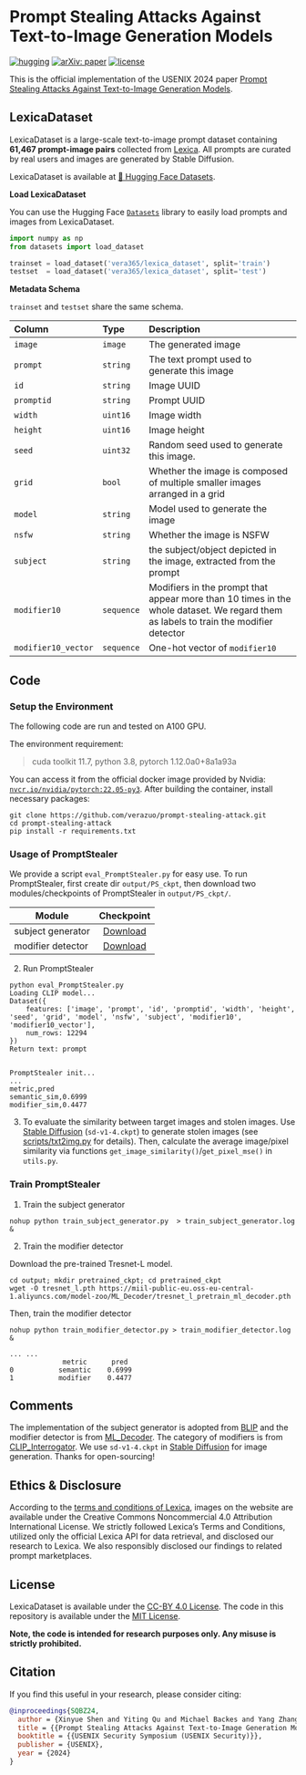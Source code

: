 # Prompt Stealing Attacks Against Text-to-Image Generation Models

[![hugging](https://img.shields.io/badge/🤗%20Hugging%20Face-Datasets-yellow)](https://huggingface.co/datasets/vera365/lexica_dataset)
[![arXiv: paper](https://img.shields.io/badge/arXiv-paper-red.svg)](https://arxiv.org/abs/2302.09923)
[![license](https://img.shields.io/badge/License-CC_BY_4.0/MIT-blue)](#license)

This is the official implementation of the USENIX 2024 paper [Prompt Stealing Attacks Against Text-to-Image Generation Models](https://arxiv.org/abs/2302.09923).

## LexicaDataset

LexicaDataset is a large-scale text-to-image prompt dataset containing **61,467 prompt-image pairs** collected from [Lexica](https://lexica.art/). All prompts are curated by real users and images are generated by Stable Diffusion.

LexicaDataset is available at [🤗 Hugging Face Datasets](https://huggingface.co/datasets/vera365/lexica_dataset).

**Load LexicaDataset**

You can use the Hugging Face [`Datasets`](https://huggingface.co/docs/datasets/quickstart) library to easily load prompts and images from LexicaDataset.

```python
import numpy as np
from datasets import load_dataset

trainset = load_dataset('vera365/lexica_dataset', split='train')
testset  = load_dataset('vera365/lexica_dataset', split='test')
```

**Metadata Schema**

`trainset` and `testset` share the same schema.

| Column              | Type       | Description                                                  |
| :------------------ | :--------- | :----------------------------------------------------------- |
| `image`             | `image`    | The generated image                                          |
| `prompt`            | `string`   | The text prompt used to generate this image                  |
| `id`                | `string`   | Image UUID                                                   |
| `promptid`          | `string`   | Prompt UUID                                                  |
| `width`             | `uint16`   | Image width                                                  |
| `height`            | `uint16`   | Image height                                                 |
| `seed`              | `uint32`   | Random seed used to generate this image.                     |
| `grid`              | `bool`     | Whether the image is composed of multiple smaller images arranged in a grid |
| `model`             | `string`   | Model used to generate the image                             |
| `nsfw`              | `string`   | Whether the image is NSFW                                    |
| `subject`           | `string`   | the subject/object depicted in the image, extracted from the prompt |
| `modifier10`        | `sequence` | Modifiers in the prompt that appear more than 10 times in the whole dataset. We regard them as labels to train the modifier detector |
| `modifier10_vector` | `sequence` | One-hot vector of `modifier10`                               |


## Code

### Setup the Environment

The following code are run and tested on A100 GPU.

The environment requirement:
> cuda toolkit 11.7, python 3.8, pytorch 1.12.0a0+8a1a93a

You can access it from the official docker image provided by Nvidia: [`nvcr.io/nvidia/pytorch:22.05-py3`](https://docs.nvidia.com/deeplearning/frameworks/pytorch-release-notes/rel_22-05.html).
After building the container, install necessary packages:

```
git clone https://github.com/verazuo/prompt-stealing-attack.git
cd prompt-stealing-attack
pip install -r requirements.txt
```

### Usage of PromptStealer

We provide a script `eval_PromptStealer.py` for easy use.
To run PromptStealer, first create dir `output/PS_ckpt`, then download two modules/checkpoints of PromptStealer in `output/PS_ckpt/`.

| Module            |                          Checkpoint                          |
| ----------------- | :----------------------------------------------------------: |
| subject generator | <a href="https://drive.google.com/file/d/1OO8fJrsoIR1qH2Ni2oint4bYciG5y8Ma/view?usp=drive_link">Download</a> |
| modifier detector | <a href="https://drive.google.com/file/d/1JmhAPzBImiJVw4pnTLa2daBOhNDM_oGc/view?usp=drive_link">Download</a> |


2. Run PromptStealer

```
python eval_PromptStealer.py
Loading CLIP model...
Dataset({
    features: ['image', 'prompt', 'id', 'promptid', 'width', 'height', 'seed', 'grid', 'model', 'nsfw', 'subject', 'modifier10', 'modifier10_vector'],
    num_rows: 12294
})
Return text: prompt


PromptStealer init...
...
metric,pred
semantic_sim,0.6999
modifier_sim,0.4477
```

3. To evaluate the similarity between target images and stolen images. Use [Stable Diffusion](https://github.com/CompVis/stable-diffusion) (`sd-v1-4.ckpt`) to generate stolen images (see [scripts/txt2img.py](https://github.com/CompVis/stable-diffusion/blob/main/scripts/txt2img.py) for details).
Then, calculate the average image/pixel similarity via functions `get_image_similarity()`/`get_pixel_mse()` in `utils.py`.

### Train PromptStealer

1. Train the subject generator

```
nohup python train_subject_generator.py  > train_subject_generator.log & 
```

2. Train the modifier detector

Download the pre-trained Tresnet-L model.
```
cd output; mkdir pretrained_ckpt; cd pretrained_ckpt
wget -O tresnet_l.pth https://miil-public-eu.oss-eu-central-1.aliyuncs.com/model-zoo/ML_Decoder/tresnet_l_pretrain_ml_decoder.pth 
```

Then, train the modifier detector
```
nohup python train_modifier_detector.py > train_modifier_detector.log & 

... ...
             metric      pred
0           semantic    0.6999
1           modifier    0.4477
```

## Comments

The implementation of the subject generator is adopted from [BLIP](https://github.com/salesforce/BLIP) and the modifier detector is from [ML_Decoder](https://github.com/Alibaba-MIIL/ML_Decoder).
The category of modifiers is from [CLIP_Interrogator](https://github.com/pharmapsychotic/clip-interrogator).
We use `sd-v1-4.ckpt` in [Stable Diffusion](https://github.com/CompVis/stable-diffusion) for image generation.
Thanks for open-sourcing!


## Ethics & Disclosure

According to the [terms and conditions of Lexica](https://lexica.art/terms), images on the website are available under the Creative Commons Noncommercial 4.0 Attribution International License. We strictly followed Lexica’s Terms and Conditions, utilized only the official Lexica API for data retrieval, and disclosed our research to Lexica. We also responsibly disclosed our findings to related prompt marketplaces.

## License

LexicaDataset is available under the [CC-BY 4.0 License](https://creativecommons.org/licenses/by/4.0/). The code in this repository is available under the [MIT License](./LICENSE).

**Note, the code is intended for research purposes only. Any misuse is strictly prohibited.**

## Citation

If you find this useful in your research, please consider citing:

```bibtex
@inproceedings{SQBZ24,
  author = {Xinyue Shen and Yiting Qu and Michael Backes and Yang Zhang},
  title = {{Prompt Stealing Attacks Against Text-to-Image Generation Models}},
  booktitle = {{USENIX Security Symposium (USENIX Security)}},
  publisher = {USENIX},
  year = {2024}
}
```
